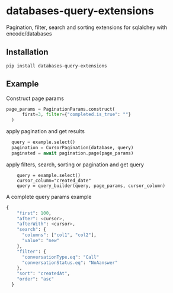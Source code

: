 # databases-query-extensions
Pagination, filter, search and sorting extensions for sqlalchey with encode/databases

## Installation

```pip install databases-query-extensions```


## Example
Construct page params
  ```python
  page_params = PaginationParams.construct(
        first=3, filter={"completed.is_true": ""}
    )
  ```
apply pagination and get results
  ```python
    query = example.select()
    pagination = CursorPagination(database, query)
    paginated = await pagination.page(page_params)
  ```

apply filters, search, sorting or pagination and get query 

```
    query = example.select()
    cursor_column="created_date"
    query = query_builder(query, page_params, cursor_column)
```

  A complete query params example
```python
{
    "first": 100,
    "after": <cursor>,
    "afterWith": <cursor>,
    "search": {
      "columns": ["col1", "col2"],
      "value": "new"
    },
    "filter": {
      "conversationType.eq": "Call"
      "conversationStatus.eq": "NoAanswer"
    },
    "sort": "createdAt",
    "order": "asc"
  }
  ```